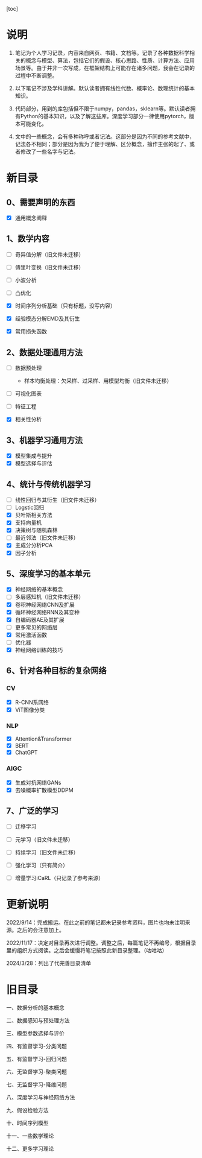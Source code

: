 [toc]

# 说明

1. 笔记为个人学习记录，内容来自网页、书籍、文档等。记录了各种数据科学相关的概念与模型、算法，包括它们的假设、核心思路、性质、计算方法、应用场景等。由于并非一次写成，在框架结构上可能存在诸多问题，我会在记录的过程中不断调整。

1. 以下笔记不涉及学科讲解。默认读者拥有线性代数、概率论、数理统计的基本知识。

1. 代码部分，用到的库包括但不限于numpy，pandas，sklearn等。默认读者拥有Python的基本知识，以及了解这些库。深度学习部分一律使用pytorch，版本可能变化。

1. 文中的一些概念，会有多种称呼或者记法。这部分是因为不同的参考文献中，记法各不相同；部分是因为我为了便于理解、区分概念，擅作主张的起了、或者修改了一些名字与记法。




# 新目录

## 0、需要声明的东西

- [x] 通用概念阐释

## 1、数学内容

- [ ] 奇异值分解（旧文件未迁移）
- [ ] 傅里叶变换（旧文件未迁移）
- [ ] 小波分析
- [ ] 凸优化
- [x] 时间序列分析基础（只有标题，没写内容）
- [x] 经验模态分解EMD及其衍生
- [x] 常用损失函数


## 2、数据处理通用方法

- [ ] 数据预处理 
  - 样本均衡处理：欠采样、过采样、用模型均衡（旧文件未迁移）
- [ ] 可视化图表
- [ ] 特征工程
- [x] 相关性分析


## 3、机器学习通用方法

- [x] 模型集成与提升
- [x] 模型选择与评估

## 4、统计与传统机器学习

- [ ] 线性回归与其衍生（旧文件未迁移）
- [ ] Logstic回归
- [x] 贝叶斯相关方法
- [x] 支持向量机
- [x] 决策树与随机森林
- [ ] 最近邻法（旧文件未迁移）
- [x] 主成分分析PCA
- [x] 因子分析

## 5、深度学习的基本单元

- [x] 神经网络的基本概念
- [ ] 多层感知机（旧文件未迁移）
- [x] 卷积神经网络CNN及扩展
- [x] 循环神经网络RNN及其变种
- [x] 自编码器AE及其扩展
- [ ] 更多常见的网络层
- [x] 常用激活函数
- [ ] 优化器
- [x] 神经网络训练的技巧

## 6、针对各种目标的复杂网络

### CV

- [x] R-CNN系网络
- [x] ViT图像分类

### NLP

- [x] Attention&Transformer
- [x] BERT
- [x] ChatGPT

### AIGC

- [x] 生成对抗网络GANs
- [x] 去噪概率扩散模型DDPM

## 7、广泛的学习

- [ ] 迁移学习
- [ ] 元学习（旧文件未迁移）
- [ ] 持续学习（旧文件未迁移）
- [ ] 强化学习（只有简介）
- [ ] 增量学习iCaRL（只记录了参考来源）



# 更新说明

2022/9/14：完成搬运。在此之前的笔记都未记录参考资料，图片也均未注明来源。之后的会注意加上。

2022/11/17：决定对目录再次进行调整。调整之后，每篇笔记不再编号，根据目录里的组织方式阅读。之后会缓慢将笔记按照此新目录整理。（咕咕咕）

2024/3/28：列出了代完善目录清单



# 旧目录

一、数据分析的基本概念

二、数据感知与预处理方法

三、模型参数选择与评价

四、有监督学习-分类问题

五、有监督学习-回归问题

六、无监督学习-聚类问题

七、无监督学习-降维问题

八、深度学习与神经网络方法

九、假设检验方法

十、时间序列模型

十一、一些数学理论

十二、更多学习理论